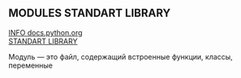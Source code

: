## MODULES STANDART LIBRARY

[INFO docs.python.org](https://docs.python.org/3/tutorial/modules.html)\
[STANDART LIBRARY](https://docs.python.org/3/library/index.html)

Модуль — это файл, содержащий встроенные функции, классы, переменные

